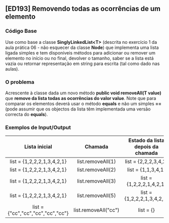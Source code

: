 ## [ED193] Removendo todas as ocorrências de um elemento

### Código Base

Use como base a classe **SinglyLinkedList&lt;T&gt;** (descrita no exercício 1 da aula prática 06 - não esquecer da classe **Node**) que implementa uma lista ligada simples e tem disponíveis métodos para adicionar ou remover um elemento no início ou no final, devolver o tamanho, saber se a lista está vazia ou retornar representação em string para escrita (tal como dado nas aulas).

### O problema

Acrescente à classe dada um novo método **public void removeAll(T value)** que **remove da lista todas as ocorrências do valor value**. Note que para comparar os elementos deverá usar o método **equals** e não um simples **==** (pode assumir que os objectos da lista têm implementada uma versão correcta do **equals**).

### Exemplos de Input/Output

| Lista inicial	                    | Chamada  	           | Estado da lista depois da chamada |
|:---------------------------------:|:--------------------:|:---------------------------------:|
| list = {1,2,2,2,1,3,4,2,1}        | list.removeAll(1)    | list = {2,2,2,3,4,2}              |
| list = {1,2,2,2,1,3,4,2,1}        | list.removeAll(2)    | list = {1,1,3,4,1}                |
| list = {1,2,2,2,1,3,4,2,1}        | list.removeAll(3)    | list = {1,2,2,2,1,4,2,1}          |
| list = {1,2,2,2,1,3,4,2,1}        | list.removeAll(5)    | list = {1,2,2,2,1,3,4,2,1}        |
| list = {"cc","cc","cc","cc","cc"} | list.removeAll("cc") | list = {}                         |